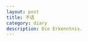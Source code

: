 ```yaml
---
layout: post
title: 不语
category: diary
description: Die Erkenntnis.
---
```


[Mukosame]:    http://mukosame.github.io  "Mukosame"
